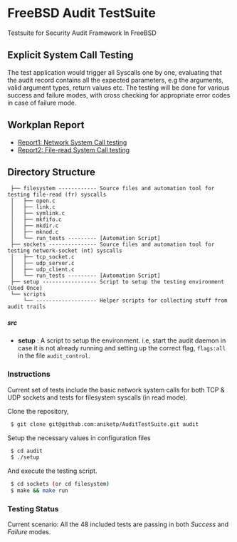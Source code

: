 # FreeBSD Audit TestSuite
Testsuite for Security Audit Framework In FreeBSD

## Explicit System Call Testing

The test application would trigger all Syscalls one by one, evaluating that the audit record contains all the expected parameters, e.g the arguments, valid argument types, return values etc. The testing will be done for various success and failure modes, with cross checking for appropriate error codes in case of failure mode.

## Workplan Report
* [Report1: Network System Call testing](https://gist.github.com/aniketp/4311599ab72efe73d8a3d3e1c93f3759)
* [Report2: File-read System Call testing](https://gist.github.com/aniketp/ada457f284c362da5b4ecae8929a807e)

## Directory Structure

```
 ├── filesystem ------------ Source files and automation tool for testing file-read (fr) syscalls
 │   ├── open.c
 │   ├── link.c
 │   ├── symlink.c
 │   ├── mkfifo.c
 │   ├── mkdir.c
 │   ├── mknod.c
 │   └── run_tests --------- [Automation Script]
 ├── sockets --------------- Source files and automation tool for testing network-socket (nt) syscalls
 │   ├── tcp_socket.c
 │   ├── udp_server.c
 │   ├── udp_client.c
 │   └── run_tests --------- [Automation Script]
 ├── setup ----------------- Script to setup the testing environment (Used Once)
 └── scripts
     └── ------------------- Helper scripts for collecting stuff from audit trails
```

##### src
* **setup** : A script to setup the environment. i.e, start the audit daemon in case it is not already running and setting up the correct flag, `flags:all` in the file `audit_control`.


### Instructions
Current set of tests include the basic network system calls for both TCP & UDP sockets and tests for filesystem syscalls (in read mode).

Clone the repository,
```bash
 $ git clone git@github.com:aniketp/AuditTestSuite.git audit
```

Setup the necessary values in configuration files
```bash
 $ cd audit
 $ ./setup
```

And execute the testing script.
```bash
 $ cd sockets (or cd filesystem)
 $ make && make run
```

### Testing Status

Current scenario: All the 48 included tests are passing in both *Success* and *Failure* modes.
